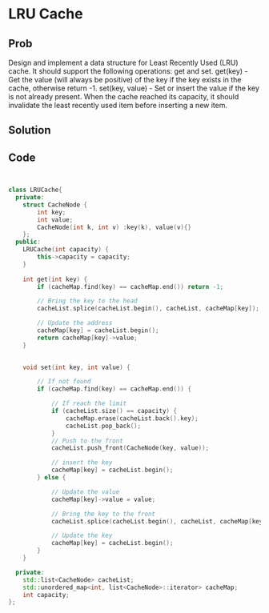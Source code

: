 # LRU Cache

## Prob

Design and implement a data structure for Least Recently Used (LRU) cache. It should support the following operations: get and set.
get(key) - Get the value (will always be positive) of the key if the key exists in the cache, otherwise return -1.
set(key, value) - Set or insert the value if the key is not already present. When the cache reached its capacity, it should invalidate the least recently used item before inserting a new item.

## Solution


## Code
```cpp


class LRUCache{
  private:
	struct CacheNode {
		int key;
		int value;
		CacheNode(int k, int v) :key(k), value(v){}
    };
  public:
	LRUCache(int capacity) {
		this->capacity = capacity;
	}
	
	int get(int key) {
		if (cacheMap.find(key) == cacheMap.end()) return -1;

		// Bring the key to the head
		cacheList.splice(cacheList.begin(), cacheList, cacheMap[key]); 

		// Update the address
		cacheMap[key] = cacheList.begin();
		return cacheMap[key]->value;
	}
    

    void set(int key, int value) {

    	// If not found
		if (cacheMap.find(key) == cacheMap.end()) {

			// If reach the limit
			if (cacheList.size() == capacity) { 
				cacheMap.erase(cacheList.back().key);
				cacheList.pop_back();
			}
			// Push to the front
			cacheList.push_front(CacheNode(key, value)); 

			// insert the key
			cacheMap[key] = cacheList.begin();
		} else {

			// Update the value
			cacheMap[key]->value = value;

			// Bring the key to the front
			cacheList.splice(cacheList.begin(), cacheList, cacheMap[key]); 

			// Update the key
			cacheMap[key] = cacheList.begin();
		} 
	}

  private:
	std::list<CacheNode> cacheList;
	std::unordered_map<int, list<CacheNode>::iterator> cacheMap;
	int capacity;
};

